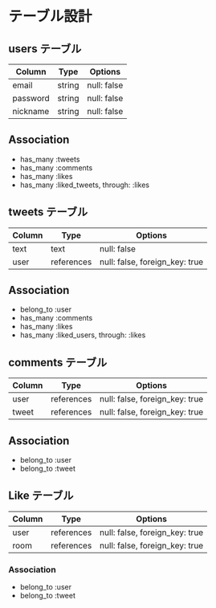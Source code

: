 # テーブル設計

## users テーブル

| Column           | Type   | Options     |
| ---------------- | ------ | ----------- |
| email            | string | null: false |
| password         | string | null: false |
| nickname         | string | null: false |

## Association

- has_many :tweets
- has_many :comments
- has_many :likes
- has_many :liked_tweets, through: :likes


## tweets テーブル

| Column            | Type       | Options                        |
| ----------------- | ---------- | ------------------------------ |
| text              | text       | null: false                    |
| user              | references | null: false, foreign_key: true |


## Association
- belong_to :user
- has_many :comments
- has_many :likes
- has_many :liked_users, through: :likes


## comments テーブル

| Column         | Type       | Options                        |
| -------------- | ---------- | ------------------------------ |
| user           | references | null: false, foreign_key: true |
| tweet          | references | null: false, foreign_key: true |

## Association

- belong_to :user
- belong_to :tweet


## Like テーブル

| Column         | Type       | Options                        |
| -------------- | ---------- | ------------------------------ |
| user           | references | null: false, foreign_key: true |
| room           | references | null: false, foreign_key: true |
### Association

- belong_to :user
- belong_to :tweet
